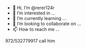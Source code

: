 - 👋 Hi, I’m @rerer124r
- 👀 I’m interested in ...
- 🌱 I’m currently learning ...
- 💞️ I’m looking to collaborate on ...
- 📫 How to reach me ...

<!---
rerer124r/rerer124r is a ✨ special ✨ repository because its `README.md` (this file) appears on your GitHub profile.
You can click the Preview link to take a look at your changes.
--->
972/532779917 call him
